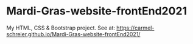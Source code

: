 # Mardi-Gras-website-frontEnd2021
My HTML, CSS & Bootstrap project.
See at: https://carmel-schreier.github.io/Mardi-Gras-website-frontEnd2021/
